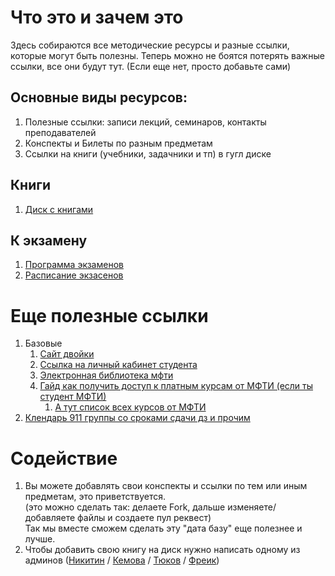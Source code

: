 # Что это и зачем это
Здесь собираются все методические ресурсы и разные ссылки, которые могут быть полезны. Теперь можно не боятся потерять важные ссылки, все они будут тут. (Если еще нет, просто добавьте сами) 

## Основные виды ресурсов:  
1. Полезные ссылки: записи лекций, семинаров, контакты преподавателей
1. Конспекты и Билеты по разным предметам 
1. Ссылки на книги (учебники, задачники и тп) в гугл диске

## Книги
1. [Диск с книгами](https://drive.google.com/drive/u/1/folders/1-x9WH0vlD8MoJq_7fTfCGphnA3r1jODU) 

## К экзамену
1. [Программа экзаменов](https://mipt.ru/education/chair/mathematics/exams/leto_exams/)  
1. [Расписание экзасенов](https://docs.google.com/spreadsheets/d/1exp6YIsXCvqf2E40cXe5vOdAkeWZsm7aQuvL4stYXWI/edit?usp=sharing)  

# Еще полезные ссылки
1. Базовые
    1. [Сайт двойки](https://2ka.mipt.ru)
    1. [Ссылка на личный кабинет студента](https://profile.mipt.ru)
    1. [Электронная библиотека мфти](https://lib.mipt.ru_)
    1. [Гайд как получить доступ к платным курсам от МФТИ (если ты студент МФТИ)](http://miptstream.ru/2017/05/30/coursera/)
        1. [А тут список всех курсов от МФТИ](https://www.coursera.org/mipt)
1. [Клендарь 911 группы со сроками сдачи дз и прочим](https://docs.google.com/spreadsheets/d/1mRaD19QDzDW5SBSQhB7x2FFImR883gcqXcq00t2m1CE/edit?usp=sharing)  


# Содействие
1. Вы можете добавлять свои конспекты и ссылки по тем или иным предметам, это приветствуется.  
(это можно сделать так: делаете Fork, дальше изменяете/добавляете файлы и создаете пул реквест)  
Так мы вместе сможем сделать эту "дата базу" еще полезнее и лучше.  
1. Чтобы добавить свою книгу на диск нужно написать одному из админов ([Никитин](https://vk.com/acmilan_09) / [Кемова](https://vk.com/tasyakemova) / [Тюков](https://vk.com/marktyukov) / [Фреик](https://vk.com/akira33333))  
